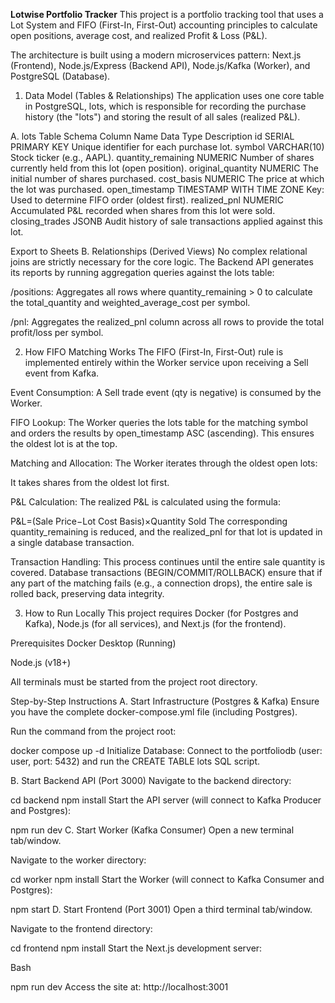 
**Lotwise Portfolio Tracker**
This project is a portfolio tracking tool that uses a Lot System and FIFO (First-In, First-Out) accounting principles to calculate open positions, average cost, and realized Profit & Loss (P&L).

The architecture is built using a modern microservices pattern: Next.js (Frontend), Node.js/Express (Backend API), Node.js/Kafka (Worker), and PostgreSQL (Database).

1. Data Model (Tables & Relationships)
The application uses one core table in PostgreSQL, lots, which is responsible for recording the purchase history (the "lots") and storing the result of all sales (realized P&L).

A. lots Table Schema
Column Name	Data Type	Description
id	SERIAL PRIMARY KEY	Unique identifier for each purchase lot.
symbol	VARCHAR(10)	Stock ticker (e.g., AAPL).
quantity_remaining	NUMERIC	Number of shares currently held from this lot (open position).
original_quantity	NUMERIC	The initial number of shares purchased.
cost_basis	NUMERIC	The price at which the lot was purchased.
open_timestamp	TIMESTAMP WITH TIME ZONE	Key: Used to determine FIFO order (oldest first).
realized_pnl	NUMERIC	Accumulated P&L recorded when shares from this lot were sold.
closing_trades	JSONB	Audit history of sale transactions applied against this lot.

Export to Sheets
B. Relationships (Derived Views)
No complex relational joins are strictly necessary for the core logic. The Backend API generates its reports by running aggregation queries against the lots table:

/positions: Aggregates all rows where quantity_remaining > 0 to calculate the total_quantity and weighted_average_cost per symbol.

/pnl: Aggregates the realized_pnl column across all rows to provide the total profit/loss per symbol.

2. How FIFO Matching Works
The FIFO (First-In, First-Out) rule is implemented entirely within the Worker service upon receiving a Sell event from Kafka.

Event Consumption: A Sell trade event (qty is negative) is consumed by the Worker.

FIFO Lookup: The Worker queries the lots table for the matching symbol and orders the results by open_timestamp ASC (ascending). This ensures the oldest lot is at the top.

Matching and Allocation: The Worker iterates through the oldest open lots:

It takes shares from the oldest lot first.

P&L Calculation: The realized P&L is calculated using the formula:

P&L=(Sale Price−Lot Cost Basis)×Quantity Sold
The corresponding quantity_remaining is reduced, and the realized_pnl for that lot is updated in a single database transaction.

Transaction Handling: This process continues until the entire sale quantity is covered. Database transactions (BEGIN/COMMIT/ROLLBACK) ensure that if any part of the matching fails (e.g., a connection drops), the entire sale is rolled back, preserving data integrity.

3. How to Run Locally
This project requires Docker (for Postgres and Kafka), Node.js (for all services), and Next.js (for the frontend).

Prerequisites
Docker Desktop (Running)

Node.js (v18+)

All terminals must be started from the project root directory.

Step-by-Step Instructions
A. Start Infrastructure (Postgres & Kafka)
Ensure you have the complete docker-compose.yml file (including Postgres).

Run the command from the project root:

docker compose up -d
Initialize Database: Connect to the portfoliodb (user: user, port: 5432) and run the CREATE TABLE lots SQL script.

B. Start Backend API (Port 3000)
Navigate to the backend directory:

cd backend
npm install
Start the API server (will connect to Kafka Producer and Postgres):

npm run dev
C. Start Worker (Kafka Consumer)
Open a new terminal tab/window.

Navigate to the worker directory:

cd worker
npm install
Start the Worker (will connect to Kafka Consumer and Postgres):

npm start
D. Start Frontend (Port 3001)
Open a third terminal tab/window.

Navigate to the frontend directory:

cd frontend
npm install
Start the Next.js development server:

Bash

npm run dev
Access the site at: http://localhost:3001
